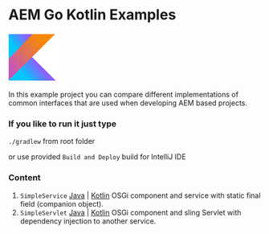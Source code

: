 # AEM Go Kotlin Examples

![logo](./src/resources/kotlin_logo.png)

In this example project you can compare different implementations of common interfaces that are used when developing AEM based projects.

### If you like to run it just type

`./gradlew` from root folder

or use provided `Build and Deploy` build for IntelliJ IDE

### Content

1. `SimpleService` 
[Java](/src/main/java/com/szokone/aem/gokotlin/java/service/SimpleService.java) 
|
[Kotlin](/src/main/java/com/szokone/aem/gokotlin/kotlin/service/SimpleService.kt)
OSGi component and service with static final field (companion object).
2. `SimpleServlet`
[Java](/src/main/java/com/szokone/aem/gokotlin/java/service/SimpleSerlet.java) 
|
[Kotlin](/src/main/java/com/szokone/aem/gokotlin/kotlin/service/SimpleServlet.kt)
OSGi component and sling Servlet with dependency injection to another service.